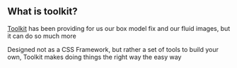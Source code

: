 ## What is toolkit?

[Toolkit](https://github.com/team-sass/toolkit) has been providing for us our box model fix and our fluid images, but it can do so much more

Designed not as a CSS Framework, but rather a set of tools to build your own, Toolkit makes doing things the right way the easy way
